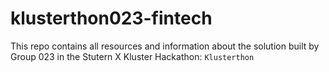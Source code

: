 # klusterthon023-fintech

This repo contains all resources and information about the solution built by Group 023 in the Stutern X Kluster Hackathon: `Klusterthon`
